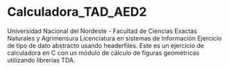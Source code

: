 # Calculadora_TAD_AED2
Universidad Nacional del Nordeste - Facultad de Ciencias Exactas Naturales y Agrimensura
Licenciatura en sistemas de información
Ejercicio de tipo de dato abstracto usando headerfiles.
Este es un ejercicio de calculadora en C con un módulo de cálculo de figuras geométricas utilizando librerias TDA.
